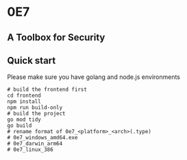 # 0E7

## A Toolbox for Security

## Quick start
Please make sure you have golang and node.js environments
```shell
# build the frontend first
cd frontend
npm install
npm run build-only
# build the project
go mod tidy
go build
# rename format of 0e7_<platform>_<arch>(.type)
# 0e7_windows_amd64.exe
# 0e7_darwin_arm64
# 0e7_linux_386
```